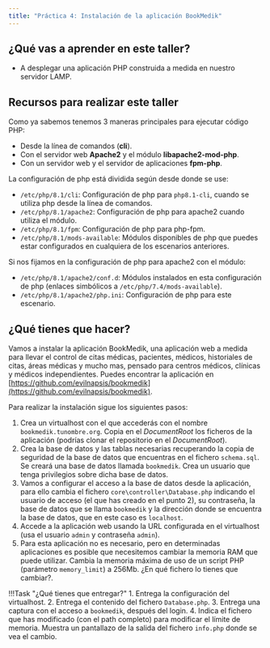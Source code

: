 ```yaml
---
title: "Práctica 4: Instalación de la aplicación BookMedik"
---
```


## ¿Qué vas a aprender en este taller?

* A desplegar una aplicación PHP construida a medida en nuestro servidor LAMP.

## Recursos para realizar este taller

Como ya sabemos tenemos 3 maneras principales para ejecutar código PHP:

* Desde la línea de comandos (**cli**).
* Con el servidor web **Apache2** y el módulo **libapache2-mod-php**. 
* Con un servidor web y el servidor de aplicaciones **fpm-php**. 

La configuración de php está dividida según desde donde se use:

* `/etc/php/8.1/cli`: Configuración de php para `php8.1-cli`, cuando se utiliza php desde la línea de comandos.
* `/etc/php/8.1/apache2`: Configuración de php para apache2 cuando utiliza el módulo.
* `/etc/php/8.1/fpm`: Configuración de php para php-fpm.
* `/etc/php/8.1/mods-available`: Módulos disponibles de php que puedes estar configurados en cualquiera de los escenarios anteriores.

Si nos fijamos en la configuración de php para apache2 con el módulo:

* `/etc/php/8.1/apache2/conf.d`: Módulos instalados en esta configuración de php (enlaces simbólicos a `/etc/php/7.4/mods-available`).
* `/etc/php/8.1/apache2/php.ini`: Configuración de php para este escenario.


## ¿Qué tienes que hacer?

Vamos a instalar la aplicación BookMedik, una aplicación web a medida para llevar el control de citas médicas, pacientes, médicos, historiales de citas, áreas médicas y mucho mas, pensado para centros médicos, clínicas y médicos independientes. Puedes encontrar la aplicación en [https://github.com/evilnapsis/bookmedik](https://github.com/evilnapsis/bookmedik).

Para realizar la instalación sigue los siguientes pasos:

1. Crea un virtualhost con el que accederás con el nombre `bookmedik.tunombre.org`. Copia en el *DocumentRoot* los ficheros de la aplicación (podrías clonar el repositorio en el *DocumentRoot*). <!-- git clone URL, sudo chown -R www-data:www-data bookmedik/ , crear fichero bookmedik.conf, habilitar con a2ensite, reiniciar apache-->
2. Crea la base de datos y las tablas necesarias recuperando la copia de seguridad de la base de datos que encuentras en el fichero `schema.sql`. Se creará una base de datos llamada `bookmedik`. Crea un usuario que tenga privilegios sobre dicha base de datos.  <!-- mariadb -u root -p < schema.sql  CREATE USER 'bookmedik_user'@'localhost' IDENTIFIED BY 'bookmedik_pass'; GRANT ALL PRIVILEGES ON bookmedik.* to 'bookmedik_user'@'localhost'; flush privileges;-->
3. Vamos a configurar el acceso a la base de datos desde la aplicación, para ello cambia el fichero `core\controller\Database.php` indicando el usuario de acceso (el que has creado en el punto 2), su contraseña, la base de datos que se llama `bookmedik` y la dirección donde se encuentra la base de datos, que en este caso es `localhost`.
4. Accede a la aplicación web usando la URL configurada en el virtualhost (usa el usuario `admin` y contraseña `admin`). <!--  fichero log error PHP cambiar, Al entrar da un error de PHP del fichero database.php -> poner los literales bien del paso 3 y funciona!-->
5. Para esta aplicación no es necesario, pero en determinadas aplicaciones es posible que necesitemos cambiar la memoria RAM que puede utilizar. Cambia la memoria máxima de uso de un script PHP (parámetro `memory_limit`) a 256Mb. ¿En qué fichero lo tienes que cambiar?.


!!!Task "¿Qué tienes que entregar?"
    1. Entrega la configuración del virtualhost.
    2. Entrega el contenido del fichero `Database.php`.
    3. Entrega una captura con el acceso a `bookmedik`, después del login.
    4. Indica el fichero que has modificado (con el path completo) para modificar el límite de memoria. Muestra un pantallazo de la salida del fichero `info.php` donde se vea el cambio.

